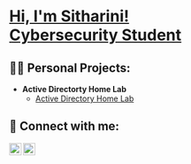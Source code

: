 <h1><a href="https://github.com/joshmadakor1">Hi, I'm Sitharini! <br/> <a href="www.linkedin.com/in/sitharini-wewalwala-8317a9264">Cybersecurity Student</a>

<h2>👨‍💻 Personal Projects:</h2>

- <b>Active Directorty Home Lab</b>
  - [Active Directory Home Lab](https://github.com/SithariniNW/Active_Directory_Project)

<h2> 🤳 Connect with me:</h2>

[<img align="left" alt="JoshMadakor | LinkedIn" width="22px" src="https://cdn.jsdelivr.net/npm/simple-icons@v3/icons/linkedin.svg" />][linkedin]
[<img align="left" alt="JoshMadakor | Instagram" width="22px" src="https://cdn.jsdelivr.net/npm/simple-icons@v3/icons/instagram.svg" />][instagram]

[instagram]: https://www.instagram.com/_sithii_3
[linkedin]: www.linkedin.com/in/sitharini-wewalwala-8317a9264



